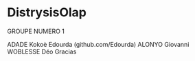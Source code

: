 # DistrysisOlap

GROUPE NUMERO 1

ADADE Kokoè Edourda (github.com/Edourda)
ALONYO Giovanni 
WOBLESSE Déo Gracias

